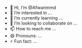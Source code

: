 - 👋 Hi, I’m @Afwanmmd
- 👀 I’m interested in ...
- 🌱 I’m currently learning ...
- 💞️ I’m looking to collaborate on ...
- 📫 How to reach me ...
- 😄 Pronouns: ...
- ⚡ Fun fact: ...

<!---
Afwanmmd/Afwanmmd is a ✨ special ✨ repository because its `README.md` (this file) appears on your GitHub profile.
You can click the Preview link to take a look at your changes.
--->
